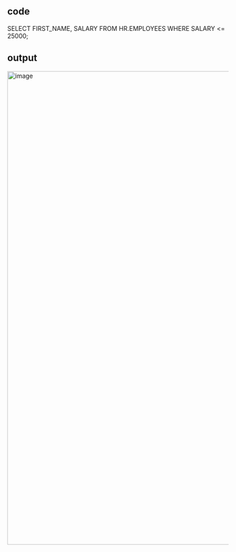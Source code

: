 ## code
SELECT FIRST_NAME, SALARY
FROM HR.EMPLOYEES
WHERE SALARY <= 25000;

## output
<img width="1920" height="1080" alt="image" src="https://github.com/user-attachments/assets/170d626a-24d8-4594-981b-ac65ae5b9291" />
